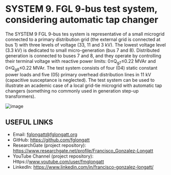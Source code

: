 # SYSTEM 9.	FGL 9-bus test system, considering automatic tap changer
The SYSTEM 9 FGL 9-bus tes system is representative of a small microgrid connected to a primary distribution grid (the external grid is connected at bus 1) with three levels of voltage (33, 11 and 3 kV). The lowest voltage level  (3.3 kV) is dedicated to small micro-generation (bus 7 and 8). Distributed generation is connected to buses 7 and 8, and they operate by controlling their terminal voltage with reactive power limits: 0≤Q<sub>g7</sub>≤0.22 MVAr and  0≤Q<sub>g8</sub>≤0.22 MVAr.
The test system consists of four (04) static constant power loads and five (05) primary overhead distribution lines in 11 kV (capacitive susceptance is neglected). The test system can be used to illustrate an academic case of a local grid-tie microgrid with automatic tap changers (something no commonly used in generation step-up transformers). 

![image](https://github.com/fglongatt/FGL_Test_Systems/assets/16779213/d25590c6-316b-4339-99d3-9fef4d5b2516)


## USEFUL LINKS
- Email: fglongatt@fglongatt.org
- GitHub: https://github.com/fglongatt 
- ResearchGate (project repository): https://www.researchgate.net/profile/Francisco_Gonzalez-Longatt 
- YouTube Channel (project repository): Https://www.youtube.com/user/fmglongatt
- LinkedIn: https://www.linkedin.com/in/francisco-gonzalez-longatt/

